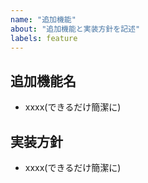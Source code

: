 ```yaml
---
name: "追加機能"
about: "追加機能と実装方針を記述"
labels: feature
---
```


## 追加機能名

- xxxx(できるだけ簡潔に)

## 実装方針

- xxxx(できるだけ簡潔に)
